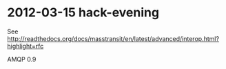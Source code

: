 # 2012-03-15 hack-evening

See http://readthedocs.org/docs/masstransit/en/latest/advanced/interop.html?highlight=rfc

AMQP 0.9